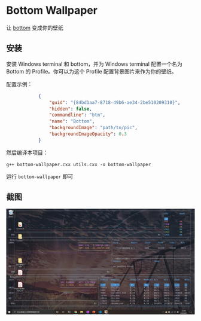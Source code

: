 # Bottom Wallpaper

让 [bottom](https://github.com/ClementTsang/bottom) 变成你的壁纸

## 安装

安装 Windows terminal 和 bottom，并为 Windows terminal 配置一个名为 Bottom 的 Profile。你可以为这个 Profile 配置背景图片来作为你的壁纸。

配置示例：

```json
            {
                "guid": "{84bd1aa7-8718-49b6-ae34-2be510209310}",
                "hidden": false,
                "commandline": "btm",
                "name": "Bottom",
                "backgroundImage": "path/to/pic",
                "backgroundImageOpacity": 0.3
            }
```

然后编译本项目：

```
g++ bottom-wallpaper.cxx utils.cxx -o bottom-wallpaper
```

运行 `bottom-wallpaper` 即可

## 截图

![demo](./demo.png)
